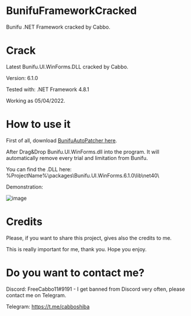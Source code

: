 # BunifuFrameworkCracked
Bunifu .NET Framework cracked by Cabbo.

# Crack

Latest Bunifu.UI.WinForms.DLL cracked by Cabbo.

Version: 6.1.0

Tested with: .NET Framework 4.8.1

Working as 05/04/2022.

# How to use it

First of all, download [BunifuAutoPatcher here](https://github.com/CabboLeak/BunifuFrameworkCracked/releases/download/BunfuAutoPatcher/BunifuAutoPatcher.zip).

After Drag&Drop Bunifu.UI.WinForms.dll into the program. It will automatically remove every trial and limitation from Bunifu.

You can find the .DLL here:
%ProjectName%\packages\Bunifu.UI.WinForms.6.1.0\lib\net40\

Demonstration:

![image](https://user-images.githubusercontent.com/104633990/230183008-bc3724c0-ae79-4926-aa93-44779a8d3e6b.png)

# Credits

Please, if you want to share this project, gives also the credits to me.

This is really important for me, thank you. Hope you enjoy.

# Do you want to contact me?

Discord: FreeCabbo11#9191 - I get banned from Discord very often, please contact me on Telegram.

Telegram: https://t.me/cabboshiba
